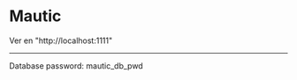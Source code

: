 # Mautic

Ver en "http://localhost:1111"

----------------------------
Database password: mautic_db_pwd
